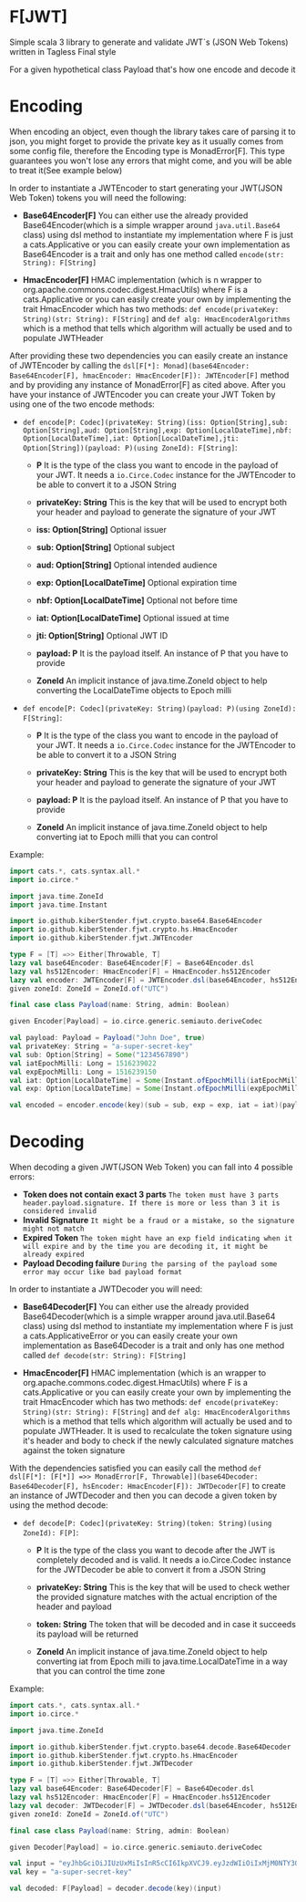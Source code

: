 # F[JWT]

Simple scala 3 library to generate and validate JWT`s (JSON Web Tokens) written in Tagless Final style

For a given hypothetical class Payload that's how one encode and decode it

# Encoding

When encoding an object, even though the library takes care of parsing it to json, you might forget to provide the private key as it usually comes from some config file, therefore the Encoding type is MonadError[F]. This type guarantees you won't lose any errors that might come, and you will be able to treat it(See example below)

In order to instantiate a JWTEncoder to start generating your JWT(JSON Web Token) tokens you will need the following:

- **Base64Encoder[F]** You can either use the already provided Base64Encoder(which is a simple wrapper around ```java.util.Base64``` class) using dsl method to instantiate my implementation where F is just a cats.Applicative or you can easily create your own implementation as Base64Encoder is a trait and only has one method called `encode(str: String): F[String]`

- **HmacEncoder[F]** HMAC implementation (which is n wrapper to org.apache.commons.codec.digest.HmacUtils) where F is a cats.Applicative or you can easily create your own by implementing the trait HmacEncoder which has two methods: `def encode(privateKey: String)(str: String): F[String]` and `def alg: HmacEncoderAlgorithms` which is a method that tells which algorithm will actually be used and to populate JWTHeader

After providing these two dependencies you can easily create an instance of JWTEncoder by calling the `dsl[F[*]: Monad](base64Encoder: Base64Encoder[F], hmacEncoder: HmacEncoder[F]): JWTEncoder[F]` method and by providing any instance of MonadError[F] as cited above. After you have your instance of JWTEncoder you can create your JWT Token by using one of the two encode methods:

- `def encode[P: Codec](privateKey: String)(iss: Option[String],sub: Option[String],aud: Option[String],exp: Option[LocalDateTime],nbf: Option[LocalDateTime],iat: Option[LocalDateTime],jti: Option[String])(payload: P)(using ZoneId): F[String]`:

  - **P** It is the type of the class you want to encode in the payload of your JWT. It needs a ```io.Circe.Codec``` instance for the JWTEncoder to be able to convert it to a JSON String

  - **privateKey: String** This is the key that will be used to encrypt both your header and payload to generate the signature of your JWT

  - **iss: Option[String]** Optional issuer

  - **sub: Option[String]** Optional subject

  - **aud: Option[String]** Optional intended audience

  - **exp: Option[LocalDateTime]** Optional expiration time

  - **nbf: Option[LocalDateTime]** Optional not before time

  - **iat: Option[LocalDateTime]** Optional issued at time

  - **jti: Option[String]** Optional JWT ID

  - **payload: P** It is the payload itself. An instance of P that you have to provide

  - **ZoneId** An implicit instance of java.time.ZoneId object to help converting the LocalDateTime objects to Epoch milli

- `def encode[P: Codec](privateKey: String)(payload: P)(using ZoneId): F[String]`:

  - **P** It is the type of the class you want to encode in the payload of your JWT. It needs a ```io.Circe.Codec``` instance for the JWTEncoder to be able to convert it to a JSON String

  - **privateKey: String** This is the key that will be used to encrypt both your header and payload to generate the signature of your JWT

  - **payload: P** It is the payload itself. An instance of P that you have to provide

  - **ZoneId** An implicit instance of java.time.ZoneId object to help converting iat to Epoch milli that you can control

Example:

```scala
import cats.*, cats.syntax.all.*
import io.circe.*

import java.time.ZoneId
import java.time.Instant

import io.github.kiberStender.fjwt.crypto.base64.Base64Encoder
import io.github.kiberStender.fjwt.crypto.hs.HmacEncoder
import io.github.kiberStender.fjwt.JWTEncoder

type F = [T] =>> Either[Throwable, T]
lazy val base64Encoder: Base64Encoder[F] = Base64Encoder.dsl
lazy val hs512Encoder: HmacEncoder[F] = HmacEncoder.hs512Encoder
lazy val encoder: JWTEncoder[F] = JWTEncoder.dsl(base64Encoder, hs512Encoder)
given zoneId: ZoneId = ZoneId.of("UTC")

final case class Payload(name: String, admin: Boolean)

given Encoder[Payload] = io.circe.generic.semiauto.deriveCodec

val payload: Payload = Payload("John Doe", true)
val privateKey: String = "a-super-secret-key"
val sub: Option[String] = Some("1234567890")
val iatEpochMilli: Long = 1516239022
val expEpochMilli: Long = 1516239150
val iat: Option[LocalDateTime] = Some(Instant.ofEpochMilli(iatEpochMilli).atZone(zoneId).toLocalDateTime())
val exp: Option[LocalDateTime] = Some(Instant.ofEpochMilli(expEpochMilli).atZone(zoneId).toLocalDateTime())

val encoded = encoder.encode(key)(sub = sub, exp = exp, iat = iat)(payload)

```

# Decoding

When decoding a given JWT(JSON Web Token) you can fall into 4 possible errors:

- **Token does not contain exact 3 parts** `The token must have 3 parts header.payload.signature. If there is more or less than 3 it is considered invalid`
- **Invalid Signature** `It might be a fraud or a mistake, so the signature might not match`
- **Expired Token** `The token might have an exp field indicating when it will expire and by the time you are decoding it, it might be already expired`
- **Payload Decoding failure** `During the parsing of the payload some error may occur like bad payload format`

In order to instantiate a JWTDecoder you will need:

- **Base64Decoder[F]** You can either use the already provided Base64Decoder(which is a simple wrapper around java.util.Base64 class) using dsl method to instantiate my implementation where F is just a cats.ApplicativeError or you can easily create your own implementation as Base64Decoder is a trait and only has one method called `def decode(str: String): F[String]`

- **HmacEncoder[F]** HMAC implementation (which is an wrapper to org.apache.commons.codec.digest.HmacUtils) where F is a cats.Applicative or you can easily create your own by implementing the trait HmacEncoder which has two methods: `def encode(privateKey: String)(str: String): F[String]` and `def alg: HmacEncoderAlgorithms` which is a method that tells which algorithm will actually be used and to populate JWTHeader. It is used to recalculate the token signature using it's header and body to check if the newly calculated signature matches against the token signature

With the dependencies satisfied you can easily call the method `def dsl[F[*]: [F[*]] =>> MonadError[F, Throwable]](base64Decoder: Base64Decoder[F], hsEncoder: HmacEncoder[F]): JWTDecoder[F]` to create an instance of JWTDecoder and then you can decode a given token by using the method decode:

- `def decode[P: Codec](privateKey: String)(token: String)(using ZoneId): F[P]`:

  - **P** It is the type of the class you want to decode after the JWT is completely decoded and is valid. It needs a io.Circe.Codec instance for the JWTDecoder be able to convert it from a JSON String

  - **privateKey: String** This is the key that will be used to check wether the provided signature matches with the actual encription of the header and payload

  - **token: String** The token that will be decoded and in case it succeeds its payload will be returned

  - **ZoneId** An implicit instance of java.time.ZoneId object to help converting iat from Epoch milli to java.time.LocalDateTime in a way that you can control the time zone

Example:

```scala
import cats.*, cats.syntax.all.*
import io.circe.*

import java.time.ZoneId

import io.github.kiberStender.fjwt.crypto.base64.decode.Base64Decoder
import io.github.kiberStender.fjwt.crypto.hs.HmacEncoder
import io.github.kiberStender.fjwt.JWTDecoder

type F = [T] =>> Either[Throwable, T]
lazy val base64Encoder: Base64Decoder[F] = Base64Decoder.dsl
lazy val hs512Encoder: HmacEncoder[F] = HmacEncoder.hs512Encoder
lazy val decoder: JWTDecoder[F] = JWTDecoder.dsl(base64Encoder, hs512Encoder)
given zoneId: ZoneId = ZoneId.of("UTC")

final case class Payload(name: String, admin: Boolean)

given Decoder[Payload] = io.circe.generic.semiauto.deriveCodec

val input = "eyJhbGciOiJIUzUxMiIsInR5cCI6IkpXVCJ9.eyJzdWIiOiIxMjM0NTY3ODkwIiwibmFtZSI6IkpvaG4gRG9lIiwiYWRtaW4iOnRydWUsImlhdCI6MTUxNjIzOTAyMn0=.d92964cfa2a75550ae735c371a831e4eeb6c40b1734c28b565ab8fbc8a95b038d9e462c0b78a2c1b8fc00117bd0d7eabe92163b738be84e3181aeaede4f7bae6"
val key = "a-super-secret-key"

val decoded: F[Payload] = decoder.decode(key)(input)

```
